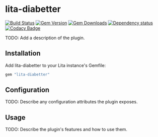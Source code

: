# lita-diabetter

[![Build Status][travis-img]][travis-url]
[![Gem Version][gem-img]][gem-url]
[![Gem Downloads][gem-dl-img]][gem-url]
[![Dependency status][gem-dep-img]][gem-dep-url]
[![Codacy Badge][codacy-img]][codacy-url]

TODO: Add a description of the plugin.

## Installation

Add lita-diabetter to your Lita instance's Gemfile:

``` ruby
gem "lita-diabetter"
```

## Configuration

TODO: Describe any configuration attributes the plugin exposes.

## Usage

TODO: Describe the plugin's features and how to use them.


[travis-img]: https://img.shields.io/travis/cascer1/lita-diabetter.svg
[travis-url]: https://travis-ci.org/cascer1/lita-diabetter
[gem-img]: https://img.shields.io/gem/v/lita-diabetter.svg
[gem-url]: https://badge.fury.io/rb/lita-diabetter
[gem-dl-img]: https://img.shields.io/gem/dv/lita-diabetter/stable.svg
[gem-dep-img]: https://img.shields.io/gemnasium/cascer1/lita-diabetter.svg
[gem-dep-url]: https://gemnasium.com/github.com/cascer1/lita-diabetter
[codacy-img]: https://img.shields.io/codacy/grade/218ed88601a243ccae18e98e590b622d.svg
[codacy-url]: https://www.codacy.com/app/cascer1/lita-diabetter?utm_source=github.com&amp;utm_medium=referral&amp;utm_content=cascer1/lita-diabetter&amp;utm_campaign=Badge_Grade

